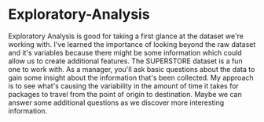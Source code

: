 # Exploratory-Analysis
Exploratory Analysis is good for taking a first glance at the dataset we're working with. I've learned the importance of looking beyond
the raw dataset and it's variables because there might be some information which could allow us to create additional features.
The SUPERSTORE dataset is a fun one to work with. As a manager, you'll ask basic questions about the data to gain some insight about
the information that's been collected. My approach is to see what's causing the variability in the amount of time it takes
for packages to travel from the point of origin to destination. Maybe we can answer some additional questions as we discover more
interesting information.
